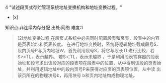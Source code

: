 4
"试述段页式存贮管理系统地址变换机构和地址变换过程。"
- [x]

知识点:非连续内存分配
出处:网络
难度:1
> (2)地址变换过程 在段页式系统中必需同时配置段表和页表，段表中的内容是页表始址和页表长度。
> 在进行地址变换时，系统将逻辑地址截成段号S、段内页号P与页内地址W，首先利用段号S，将它与段长TL进行比较，若S>=TL，表示越界。 若S＜TL，表示未越界
> ，于是利用段表寄存器的段表始址和段号求出该段对应的段表项在段表中的位置，从中得到该段的页表始址，并利用逻辑地址中的段内页号P来获得对应页的页表项位置，从中读
> 出该页所在的物理块号b，再用块号 b和页内地址构成物理地址。
